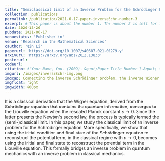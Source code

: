 ```yaml
---
title: "Semiclassical Limit of an Inverse Problem for the Schrödinger Equation"
collection: publications
permalink: /publication/2021-6-17-paper-inverseSchr-number-3
excerpt: #'This paper is about the number 1. The number 2 is left for future work.'
date: 2020-12-26
pubdate: 2021-06-17
venuestatus: 'Published in'
venue: 'Research in the Mathematical Sciences'
cauthor: 'Qin Li'
paperurl: 'https://doi.org/10.1007/s40687-021-00279-y'
arxivurl: 'https://arxiv.org/abs/2012.13833'
posterurl: 
codeurl: 
citation: #'Your Name, You. (2009). &quot;Paper Title Number 1.&quot; <i>Journal 1</i>. 1(1).'
imgurl: /images/inverseSchr-img.png
imgcap: Connecting the inverse Schrödinger problem, the inverse Wigner problem and the inverse Liouville problem
imgfloat: right
imgwidth: 600px
---
```

It is a classical derivation that the Wigner equation, derived from the Schrödinger equation that contains the quantum information, converges to the Liouville equation when the rescaled Planck constant $\varepsilon \to 0$. Since the latter presents the Newton's second law, the process is typically termed the (semi-)classical limit. In this paper, we study the classical limit of an inverse problem for the Schrödinger equation. More specifically, we show that using the initial condition and final state of the Schrödinger equation to reconstruct the potential term, in the classical regime with $\varepsilon \to 0$, becomes using the initial and final state to reconstruct the potential term in the Liouville equation. This formally bridges an inverse problem in quantum mechanics with an inverse problem in classical mechanics.